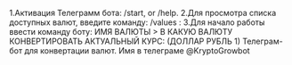 1.Активация Телеграмм бота: /start, or /help.
2.Для просмотра списка доступных валют, введите команду: /values :
3.Для начало работы ввести команду боту: ИМЯ ВАЛЮТЫ > В КАКУЮ ВАЛЮТУ КОНВЕРТИРОВАТЬ АКТУАЛЬНЫЙ КУРС: (ДОЛЛАР РУБЛЬ 1)
                    Телеграм-бот для конвертации валют. Имя в телеграме @KryptoGrowbot
